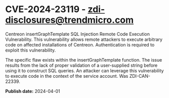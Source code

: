 # CVE-2024-23119 - zdi-disclosures@trendmicro.com

Centreon insertGraphTemplate SQL Injection Remote Code Execution Vulnerability. This vulnerability allows remote attackers to execute arbitrary code on affected installations of Centreon. Authentication is required to exploit this vulnerability.

The specific flaw exists within the insertGraphTemplate function. The issue results from the lack of proper validation of a user-supplied string before using it to construct SQL queries. An attacker can leverage this vulnerability to execute code in the context of the service account. Was ZDI-CAN-22339.

**Publish date:** 2024-04-01
